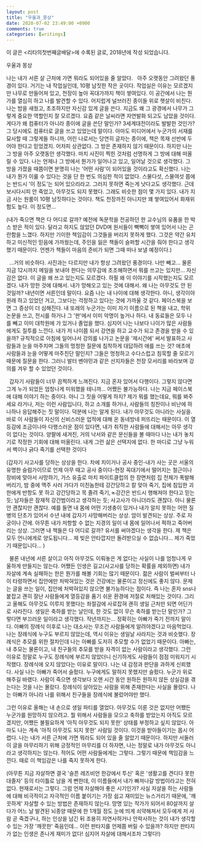 ```yaml
---
layout: post
title: "우울과_몽상"
date: 2020-07-02 23:49:00 +0900
comments: true 
categories: [writings] 
---
```

이 글은 <리타의첫번째글배달>에 수록된 글로, 2018년에 작성 되었습니다. 





우울과 몽상  






나는 내가 서른 살 근처에 가면 뭐라도 되어있을 줄 알았다.
 
아주 오랫동안 그려왔던 풍경이 있다. 거기는 내 작업실인데, 10평 남짓한 작은 곳이다. 작업실은 이유는 모르겠지만 나무로 만들어져 있고, 천장이 높아 꼭대가까지 책이 쌓여있다. 이 공간에서 나는 뭔가를 열심히 하고 나를 발견할 수 있다. 어지럽게 널브러진 종이들 위로 햇살이 비친다. 나는 밤을 새웠고, 초조하지만 자신감 있게 글을 쓴다. 지금도 왜 그 광경에서 나무가 그렇게 중요한 역할인지 잘 모르겠다. 요즘 같은 날씨라면 자연발화 되고도 남았을 것이다. 게다가 왜 컴퓨터가 아니라 종이에 글을 쓴단 말인가? 3세계대전이라도 발발한 것인가? 그 당시에도 컴퓨터로 글을 쓰고 있었는데 말이다. 아마도 미디어에서 누군가의 서재를 묘사할 때 그렇게들 하니까, 어린 나로서는 당연히 글자는 종이에, 책은 목재 선반에 두어야 한다고 믿었겠지. 어차피 상관없다. 그 방은 존재하지 않기 때문이다. 하지만 나는 그 방을 아주 오랫동안 생각했다. 마치 사진이 찍힌 것처럼 선명하게 그 방에 대해 떠올릴 수 있다. 나는 언제나 그 방에서 뭔가가 일어나고 있고, 일어날 것으로 생각했다. 그 방을 가졌을 때쯤이면 분명히 나는 '어떤 사람'이 되어있을 것이라고도 확신했다. 나는 내가 뭔가 이룰 수 있다는 것을 단 한 번도 의심한 적이 없었다. 스물다섯, 스물여섯 쯤에는 반드시 '이 정도'는 되어 있으리라고. 그러지 못하면 죽는게 낫다고도 생각했다. 근데 보시다시피 안 죽었고, 아무것도 되지 못했다. 그래도 비슷한 점이 몇 가지 있다. 내가 지금 사는 원룸이 10평 남짓하다는 것이다. 책도 천장까진 아니지만 꽤 쌓여있어서 화재위험도 높다. 이 정도면...
 


(내가 죽으면 책은 다 어디로 갈까? 예전에 독문학을 전공하던 한 교수님의 유품을 한 박스 받은 적이 있다. 달라고 하지도 않았던 DVD며 원서들이 빽빽이 쌓여 있어서 나는 곤란함을 느꼈다. 하지만 기이한 책임감이 그것들을 버리지 못하게 했다. 그것은 약간 유치하고 미신적인 믿음에 가까웠는데, 주인을 잃은 책들이 슬퍼할 시간을 줘야 한다고 생각했기 때문이다. 언젠가 책들이 마음의 준비가 되면 그때 떠나 보낼 예정이다.)


 
...거의 비슷하다. 사진과는 다르지만 내가 항상 그려왔던 풍경이다. 나만 빼고... 물론 지금 12시까지 메일을 보내야 한다는 의무감에 초조해하면서 뭐를 쓰고는 있지만... 자신감은 없다. 이 글을 왜 쓰고 있는지도 모르겠다. 하필 왜 이 이야기를 시작했는지도 모르겠다. 내가 망한 것에 대해서. 내가 망해오고 있는 것에 대해서. 왜 나는 아무것도 안 된 것일까? 내년이면 서른인데 말이다. 요즘 나는 내 나이에 대해 생각한다. 아니, 생각이야 원래 하고 있었던 거고, 그보다는 걱정하고 있다는 것에 가까울 것 같다. 페이스북을 보면 그 증상이 더 심해진다. 내 또래의 누군가는 이미 자기 이름으로 된 책을 내고, 학위 논문을 쓰고, 전시를 하거나 그 '판'에서 이미 악명이 높거나 하다. 내 동료들은 모두 나를 빼고 이미 대학원에 가 있거나 졸업을 했다. 심지어 나는 나보다 나이가 많은 사람들에게도 질투를 느낀다. 내가 저 나이쯤 되서 강연을 하고 교수가 되고 존경을 받을 수 있을까? 규칙적으로 아침에 일어나서 강의를 나가고 논문을 '제시간에' 써서 발표하고 사람들과 눈을 마주치며 그들의 멍청한 질문에 침착하게 대답하려 애를 쓰는 것? 애초에 사람들과 눈을 어떻게 마주친단 말인지? 그들은 멍청하고 수다스럽고 침묵할 줄 모르기 때문에 질문을 한다. 그러니 발터 벤야민과 같은 선지자들은 천장 모서리를 바라보며 강의를 겨우 할 수 있었던 것이다. 


 
갑자기 사람들이 너무 끔찍하게 느껴진다. 지금 혼자 있어서 다행이다. 그렇지 않다면 그게 누가 되었든 엄청나게 미워했을 테니까... 어쨌든 불가능하다. 나는 지금 페이스북에 대해 이야기 하는 중이다. 아니 그 짓을 어떻게 하지? 제가 뭐를 했는데요, 뭐를 봐주세요 라거나, 저는 이런 사람입니다, 하고 소개를 하거나, 사람들의 칭찬이나 비난에 하나하나 응답해주는 짓 말이다. 덕분에 나는 알게 된다. 내가 아무것도 아니라는 사실을. 바로 이 사람들이 자신의 신비스러운 업적에 대해 온 동네방네 퍼뜨리는 때문이다. 이 열등감에 조금이나마 다행스러운 점이 있다면, 내가 취직한 사람들에 대해서는 아무 생각이 없다는 것이다. 양팔에 새겨진, 거의 낙서와 같은 문신들을 볼 때마다 나는 내가 놓치기로 작정한 기회에 대해 떠올린다. 내게 그런 삶은 선택지에 없다. 한 마디로 그냥 누워서 벽이나 긁다 죽기를 선택한 것이다



(갑자기 사고사를 당하는 상상을 한다. 차에 치이거나 공사 중인-내가 사는 곳은 서울의 유명한 슬럼가이므로 언제 아무 때고 공사 중이다-현장 꼭대기에서 떨어지는 철근이나 장비에 맞아서 사망하기, 가스 유출로 마치 파이트클럽의 한 장면처럼 집 전체가 폭발해버리기, 밤 중에 맥주 사러 가다가 미친놈한테 강간당하고 칼 맞아 죽기, 집에 침입한 괴한에게 반항도 못 하고 강간당하고 목 졸려 죽기,☜강간은 반드시 행해져야 한다고 믿는 듯; 남자들은 잠재적 강간범이라고 생각하는 듯; 사고사가 아니더라도 괜찮다. 아니 물론 안 괜찮지만 괜찮다. 예를 들면 내 몸에 어떤 기생충이 있거나 내가 알지 못하는 어떤 질병의 단초가 있어서 수년 내에 갑자기 사망해버리는 상상. 암이 발견되는 상상. 주로 자궁이나 간에. 아무튼 내가 저항할 수 없는 지경의 일이 내 몸에 일어나서 퍽하고 죽어버리는 상상. 그러면 내 책들은 다 어디로 갈까? 유서를 써야겠다는 생각을 한다. 제 책은 모두 언니에게로 양도됩니다... 제 빚은 안타깝지만 돌려받으실 수 없습니다... 제가 죽었기 때문입니다... )


 
물론 내년에 서른 살이고 아직 아무것도 이뤄놓은 게 없다는 사실이 나를 엄청나게 우울하게 만들지는 않는다. 어쨌든 인생은 길고(사고사를 당하는 확률을 제외하면) 내가 자살에 계속 실패하는 한은 뭔가를 해볼 기회는 많기 때문이다. 젊은 사람이 벌써부터 나이 타령하면서 집안에만 처박혀있는 것은 건강에는 물론이고 정신에도 좋지 않다. 문제는 글을 쓰는 일이, 집안에 처박혀있지 않으면 불가능하다는 점이다. 즉 나는 혼자 sns나 붙잡고 괜히 잘난 사람들에게 열등감을 품기 쉬운 환경에 저절로 처해있는 것이다. 그리고 올해도 아무것도 이루지 못했다는 좌절감에 사로잡혀 괜히 생일 근처만 되면 어딘가로 사라진다. 생일은 축하를 받는 날인데, 한 것도 없이 무슨 축하를 받는단 말인가? 그렇다면 부끄러운 일이라고 생각했다. 작년까지는... 정확히는 아빠가 죽기 전까지 말이다. 아빠의 장례식 이후로 나는 대소사는 무조건 사람들에게 알려야겠다고 마음먹었다. 나는 장례식에 누구도 부르지 않았는데, 역시 이유는 생일날 사라지는 것과 비슷했다. 장례식은 추모를 위한 절차인데 나는 아빠를 도저히 추모할 수가 없었기 때문이다. 아빠는, 내 추모는 물론이고, 내 친구들의 추모를 받을 자격이 없는 사람이라고 생각했다. 그런 이유로 정말로 누구도 장례식에 부르지 않았더니 신기하게도 사람들이 점점 미워지기 시작했다. 장례식에 오지 않았다는 이유로 말이다. 나는 내 감정과 판단을 과하게 신뢰했다. 사실 나는 아빠가 죽어서 슬펐다. 누구에게도 말하지 못했지만 슬펐다. 누군가 위로해주길 바랬다. 사람이 죽으면 생각보다 오랜 시간 동안 원하든 원하지 않든 상실감을 겪는다는 것을 나는 몰랐다. 장례식이 살아있는 사람을 위해 존재한다는 사실을 몰랐다. 나는 아빠가 아니라 나를 위해서 친구들을 장례식에 불렀어야만 했다.
 


그런 이유로 올해는 내 손으로 생일 파티를 열었다. 아무것도 이룬 것은 없지만 어쨌든 누군가를 원망하지 않으려고. 뭘 위해서 사람들을 모으고 축하를 받았는지 아직도 모르겠지만, 어쨌든 불필요하게 '아직 아무것도 되지 못한' 상태를 부정하고 싶지 않았다. 아마도 나는 계속 '아직 아무것도 되지 못한' 사람일 것이다. 이것을 받아들이기는 몹시 어렵다. 나는 내가 서른 근처에 가면 뭐라도 되어 있을 줄 알았기 때문이다. 하지만 서둘러 이 글을 마무리하기 위해 긍정적인 마무리를 더 하자면, 나는 정말로 내가 아무것도 아니라고 생각하지는 않는다. 적어도 어떤 사람들에게는 그렇다. 그렇기 때문에 책임감을 느낀다. 때로 이 책임감은 나를 죽지 못하게 한다.
 


(아무튼 지금 자살하면 결국 '슬픈 레즈비언 한강에서 투신' 혹은 '생활고를 견디다 못한 대졸자' 등의 타이틀로 남을 게 뻔한데, 이 이름들에서 내가 빠져나갈 방법이라고는 전혀 없다. 현재로서는 그렇다. 그럼 언제 자살해야 좋은 시기인가? 사실 자살을 하는 사람들에 대해 비극적이고 자극적인 이름 붙이기는 가장 쉽고 재미있는 뉴스거리기 때문에, '깨끗하게' 자살할 수 있는 방법은 존재하지 않는다. 망명 있는 작가가 되어서 80살까지 살다가 어느 날 발견된 뇌종양 때문에 한 1개월 정도 눈에 띄게 쇠약해져서 모두에게 저 사람 곧 죽겠구나, 하는 인상을 남긴 뒤 조용히 자연사하거나 안락사하는 것이 내가 생각할 수 있는 가장 '깨끗한' 죽음인데... 이런 판타지를 언제쯤 버릴 수 있을까? 하지만 판타지가 없는 인생은 존나게 재미가 없다! 심지어 자살에 대해서조차 그렇다!)



